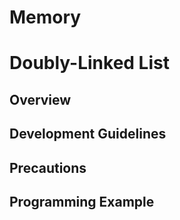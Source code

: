 # Memory  

# Doubly-Linked List

## Overview

## Development Guidelines

## Precautions

## Programming Example